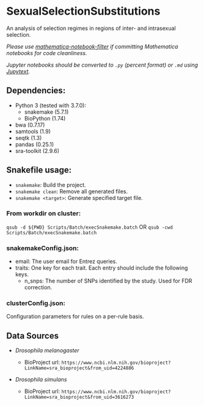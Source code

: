 # SexualSelectionSubstitutions
An analysis of selection regimes in regions of inter- and intrasexual selection.

*Please use
[mathematica-notebook-filter](https://github.com/JP-Ellis/mathematica-notebook-filter)
if committing Mathematica notebooks for code cleanliness.*

*Jupyter notebooks should be converted to `.py` (percent format) or `.md`
using [Jupytext](https://github.com/mwouts/jupytext).*

## Dependencies:

- Python 3 (tested with 3.7.0):
    - snakemake (5.7.1)
    - BioPython (1.74)
- bwa (0.7.17)
- samtools (1.9)
- seqtk (1.3)
- pandas (0.25.1)
- sra-toolkit (2.9.6)

## Snakefile usage:

- `snakemake`: Build the project.
- `snakemake clean`: Remove all generated files.
- `snakemake <target>`: Generate specified target file.


### From workdir on cluster:

`qsub -d ${PWD} Scripts/Batch/execSnakemake.batch` OR
`qsub -cwd Scripts/Batch/execSnakemake.batch`

### snakemakeConfig.json:

- email: The user email for Entrez queries.
- traits: One key for each trait. Each entry should include the following keys.
    - n_snps: The number of SNPs identified by the study. Used for FDR correction.

### clusterConfig.json:

Configuration parameters for rules on a per-rule basis.

## Data Sources

- *Drosophila melanogaster*
    - BioProject url: `https://www.ncbi.nlm.nih.gov/bioproject?LinkName=sra_bioproject&from_uid=4224886`

- *Drosophila simulans*
    - BioProject url: `https://www.ncbi.nlm.nih.gov/bioproject?LinkName=sra_bioproject&from_uid=3616273`
